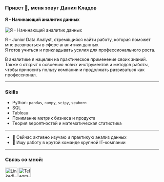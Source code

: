 ### Привет 👋, меня зовут Данил Кладов  
#### Я - Начинающий аналитик данных  
![Я - Начинающий аналитик данных](https://i.pinimg.com/736x/95/fe/7a/95fe7a6efd8ed2054a5552dda2d78731.jpg)  

Я - Junior Data Analyst, стремящийся найти работу, которая поможет мне развиваться в сфере аналитики данных.  
Я готов учиться и прикладывать усилия для профессионального роста.  

В аналитике я нацелен на практическое применение своих знаний. Также я открыт к освоению новых инструментов и методов работы, чтобы приносить пользу компании и продолжать развиваться как профессионал.  

---

### Skills  
- Python: `pandas`, `numpy`, `scipy`, `seaborn`  
- SQL  
- Tableau  
- Понимание метрик бизнеса и продукта  
- Теория вероятностей и математическая статистика  

---

- 🌱 Сейчас активно изучаю и практикую анализ данных  
- 👯 Ищу работу в крутой команде крупной IT-компании  

---

<h3 align="left">Связь со мной:</h3>  
<p align="left">  
<a href="https://linkedin.com/in/kladovdanil" target="blank"><img align="center" src="https://raw.githubusercontent.com/rahuldkjain/github-profile-readme-generator/master/src/images/icons/Social/linked-in-alt.svg" alt="LinkedIn" height="30" width="40" /></a>  
<a href="https://t.me/kladovdanil" target="blank"><img align="center" src="https://raw.githubusercontent.com/gauravghongde/social-icons/master/SVG/Color/Telegram.svg" alt="Telegram" height="30" width="40" /></a>  
</p>
